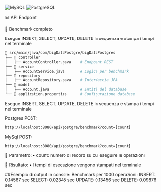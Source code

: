![MySQL](https://img.shields.io/badge/MySQL-005C84?style=for-the-badge&logo=mysql&logoColor=white)
![PostgreSQL](https://img.shields.io/badge/PostgreSQL-316192?style=for-the-badge&logo=postgresql&logoColor=white)

📊 API Endpoint

🔹 Benchmark completo

Esegue INSERT, SELECT, UPDATE, DELETE in sequenza e stampa i tempi nel terminale.

```bash
📂 src/main/java/com/bigDataPostgre/bigDataPostgres
├── 📂 controller
│   ├── AccountController.java    # Endpoint REST
├── 📂 service
│   ├── AccountService.java       # Logica per benchmark
├── 📂 repository
│   ├── AccountRepository.java    # Interfaccia JPA
├── 📂 model
│   ├── Account.java              # Entità del database
└── 📜 application.properties      # Configurazione database
```

Esegue INSERT, SELECT, UPDATE, DELETE in sequenza e stampa i tempi nel terminale.

Postgres POST:
```bash
http://localhost:8080/api/postgre/benchmark?count=[count]
```

MySql POST:
```bash
http://localhost:8080/api/postgre/benchmark?count=[count]
```

📌 Parametro:
	•	count: numero di record su cui eseguire le operazioni

📌 Risultato:
	•	I tempi di esecuzione vengono stampati nel terminale

##Esempio di output in console:
Benchmark per 1000 operazioni:
INSERT: 0.14567 sec
SELECT: 0.02345 sec
UPDATE: 0.13456 sec
DELETE: 0.09876 sec